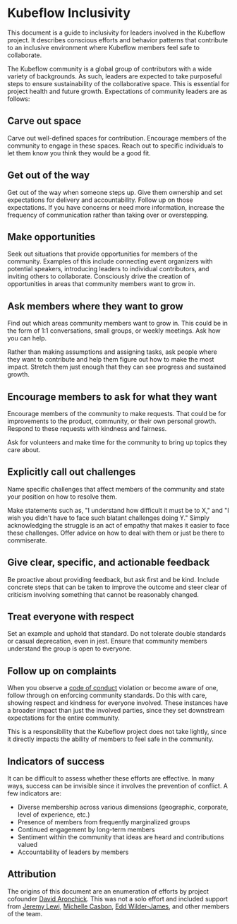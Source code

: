 # Kubeflow Inclusivity

This document is a guide to inclusivity for leaders involved in the Kubeflow
project. It describes conscious efforts and behavior patterns that contribute
to an inclusive environment where Kubeflow members feel safe to collaborate.

The Kubeflow community is a global group of contributors with a wide variety of
backgrounds. As such, leaders are expected to take purposeful steps to ensure
sustainability of the collaborative space. This is essential for project health
and future growth. Expectations of community leaders are as follows:

## Carve out space

Carve out well-defined spaces for contribution. Encourage members of the
community to engage in these spaces. Reach out to specific individuals to let
them know you think they would be a good fit.

## Get out of the way

Get out of the way when someone steps up. Give them ownership and set
expectations for delivery and accountability. Follow up on those expectations.
If you have concerns or need more information, increase the frequency of
communication rather than taking over or overstepping.

## Make opportunities

Seek out situations that provide opportunities for members of the community.
Examples of this include connecting event organizers with potential speakers,
introducing leaders to individual contributors, and inviting others to
collaborate. Consciously drive the creation of opportunities in areas that
community members want to grow in.

## Ask members where they want to grow

Find out which areas community members want to grow in. This could be in the
form of 1:1 conversations, small groups, or weekly meetings. Ask how you can
help.

Rather than making assumptions and assigning tasks, ask people where they want
to contribute and help them figure out how to make the most impact. Stretch them
just enough that they can see progress and sustained growth.

## Encourage members to ask for what they want

Encourage members of the community to make requests. That could be for
improvements to the product, community, or their own personal growth. Respond
to these requests with kindness and fairness.

Ask for volunteers and make time for the community to bring up topics they care
about.

## Explicitly call out challenges

Name specific challenges that affect members of the community and state your
position on how to resolve them.

Make statements such as, "I understand how difficult it must be to X," and "I
wish you didn't have to face such blatant challenges doing Y." Simply
acknowledging the struggle is an act of empathy that makes it easier to face
these challenges. Offer advice on how to deal with them or just be there to
commiserate.

## Give clear, specific, and actionable feedback

Be proactive about providing feedback, but ask first and be kind. Include
concrete steps that can be taken to improve the outcome and steer clear of
criticism involving something that cannot be reasonably changed.

## Treat everyone with respect

Set an example and uphold that standard. Do not tolerate double standards or
casual deprecation, even in jest. Ensure that community members understand the
group is open to everyone.

## Follow up on complaints

When you observe a
[code of conduct](https://github.com/kubeflow/community/blob/master/CODE_OF_CONDUCT.md)
violation or become aware of one, follow through on enforcing community
standards. Do this with care, showing respect and kindness for everyone
involved. These instances have a broader impact than just the involved parties,
since they set downstream expectations for the entire community.

This is a responsibility that the Kubeflow project does not take lightly, since
it directly impacts the ability of members to feel safe in the community.

## Indicators of success

It can be difficult to assess whether these efforts are effective. In many ways,
success can be invisible since it involves the prevention of conflict. A few
indicators are:

* Diverse membership across various dimensions (geographic, corporate, level of
  experience, etc.)
* Presence of members from frequently marginalized groups
* Continued engagement by long-term members
* Sentiment within the community that ideas are heard and contributions valued
* Accountability of leaders by members

## Attribution

The origins of this document are an enumeration of efforts by project cofounder
[David Aronchick](https://github.com/aronchick). This was not a solo effort and
included support from [Jeremy Lewi](https://github.com/jlewi), [Michelle Casbon](https://github.com/texasmichelle),
[Edd Wilder-James](https://github.com/ewilderj), and other members of the team.


